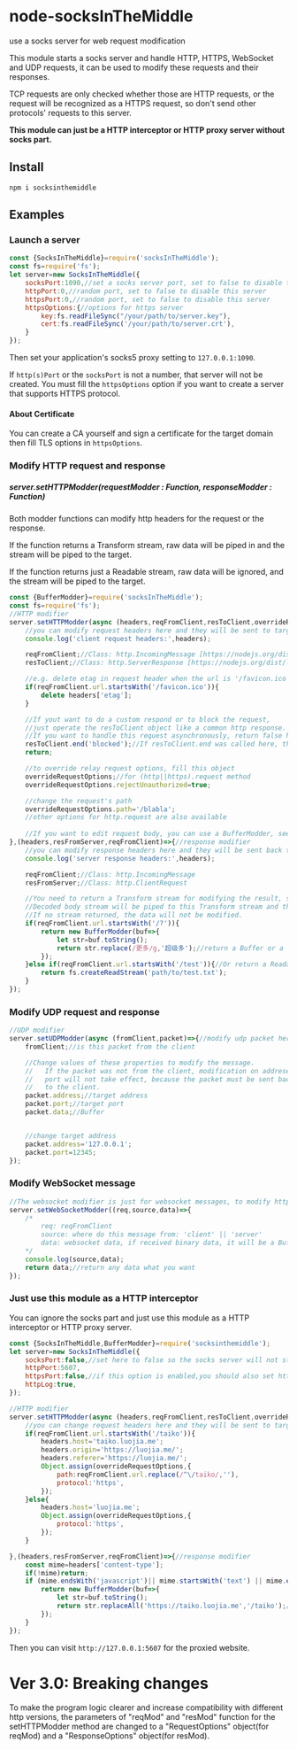 # node-socksInTheMiddle
use a socks server for web request modification

This module starts a socks server and handle HTTP, HTTPS, WebSocket and UDP requests, it can be used to modify these requests and their responses.

TCP requests are only checked whether those are HTTP requests, or the request will be recognized as a HTTPS request, so don't send other protocols' requests to this server.

**This module can just be a HTTP interceptor or HTTP proxy server without socks part.**

## Install

```shell
npm i socksinthemiddle
```



## Examples



### Launch a server

```javascript
const {SocksInTheMiddle}=require('socksInTheMiddle');
const fs=require('fs');
let server=new SocksInTheMiddle({
	socksPort:1090,//set a socks server port, set to false to disable this server
	httpPort:0,//random port, set to false to disable this server
	httpsPort:0,//random port, set to false to disable this server
	httpsOptions:{//options for https server
		key:fs.readFileSync("/your/path/to/server.key"),
		cert:fs.readFileSync('/your/path/to/server.crt'),
	}
});
```

Then set your application's socks5 proxy setting to `127.0.0.1:1090`.

If `http(s)Port` or the `socksPort` is not a number, that server will not be created. You must fill the `httpsOptions` option if you want to create a server that supports HTTPS protocol.

#### About Certificate

You can create a CA yourself and sign a certificate for the target domain then fill TLS options in `httpsOptions`.

### Modify HTTP request and response

##### server.setHTTPModder(requestModder : Function, responseModder : Function)

Both modder functions can modify http headers for the request or the response.

If the function returns a Transform stream, raw data will be piped in and the stream will be piped to the target.

If the function returns just a Readable stream, raw data will be ignored, and the stream will be piped to the target.

```javascript
const {BufferModder}=require('socksInTheMiddle');
const fs=require('fs');
//HTTP modifier
server.setHTTPModder(async (headers,reqFromClient,resToClient,overrideRequestOptions)=>{//request modifier
	//you can modify request headers here and they will be sent to target server
	console.log('client request headers:',headers);

	reqFromClient;//Class: http.IncomingMessage [https://nodejs.org/dist/latest-v16.x/docs/api/http.html#class-httpincomingmessage]
	resToClient;//Class: http.ServerResponse [https://nodejs.org/dist/latest-v16.x/docs/api/http.html#class-httpserverresponse]

	//e.g. delete etag in request header when the url is '/favicon.ico'
	if(reqFromClient.url.startsWith('/favicon.ico')){
		delete headers['etag'];
	}

	//If yout want to do a custom respond or to block the request, 
	//just operate the resToClient object like a common http response.
	//If you want to handle this request asynchronously, return false here so the relay will not be created.
	resToClient.end('blocked');//If resToClient.end was called here, the relay request will not be created.
	return;

	//to override relay request options, fill this object
	overrideRequestOptions;//for (http||https).request method
	overrideRequestOptions.rejectUnauthorized=true;

	//change the request's path
	overrideRequestOptions.path='/blabla';
	//other options for http.request are also available
	
	//If you want to edit request body, you can use a BufferModder, see below for example
},(headers,resFromServer,reqFromClient)=>{//response modifier
	//you can modify response headers here and they will be sent back to client
	console.log('server response headers:',headers);

	reqFromClient;//Class: http.IncomingMessage
	resFromServer;//Class: http.ClientRequest

	//You need to return a Transform stream for modifying the result, such as BufferModder in this module.
	//Decoded body stream will be piped to this Transform stream and then pipe to client response stream automatically.
	//If no stream returned, the data will not be modified.
	if(reqFromClient.url.startsWith('/?')){
		return new BufferModder(buf=>{
			let str=buf.toString();
			return str.replace(/更多/g,'超级多');//return a Buffer or a string is ok
		});
	}else if(reqFromClient.url.startsWith('/test')){//Or return a Readable stream for an entirely new result
		return fs.createReadStream('path/to/test.txt');
	}
});
```

### Modify UDP request and response

```javascript
//UDP modifier
server.setUDPModder(async (fromClient,packet)=>{//modify udp packet here
	fromClient;//is this packet from the client

	//Change values of these properties to modify the message.
	//   If the packet was not from the client, modification on addreses and
	//   port will not take effect, because the packet must be sent back
	//   to the client.
	packet.address;//target address
	packet.port;//target port
	packet.data;//Buffer


	//change target address
	packet.address='127.0.0.1';
	packet.port=12345;
});
```

### Modify WebSocket message

```javascript
//The websocket modifier is just for websocket messages, to modify http header or url, do it in HTTP modifier
server.setWebSocketModder((req,source,data)=>{
	/* 
		req: reqFromClient
		source: where do this message from: 'client' || 'server'
		data: websocket data, if received binary data, it will be a Buffer object, otherwise a string
	*/
	console.log(source,data);
	return data;//return any data what you want
});
```

### Just use this module as a HTTP interceptor

You can ignore the socks part and just use this module as a HTTP interceptor or HTTP proxy server.

```javascript
const {SocksInTheMiddle,BufferModder}=require('socksinthemiddle');
let server=new SocksInTheMiddle({
	socksPort:false,//set here to false so the socks server will not start
	httpPort:5607,
	httpsPort:false,//if this option is enabled,you should also set httpsOptions
	httpLog:true,
});

//HTTP modifier
server.setHTTPModder(async (headers,reqFromClient,resToClient,overrideRequestOptions)=>{//request modifier
	//you can change request headers here and they will be sent to target server
	if(reqFromClient.url.startsWith('/taiko')){
		headers.host='taiko.luojia.me';
		headers.origin='https://luojia.me/';
		headers.referer='https://luojia.me/';
		Object.assign(overrideRequestOptions,{
			path:reqFromClient.url.replace(/^\/taiko/,''),
			protocol:'https',
		});
	}else{
		headers.host='luojia.me';
		Object.assign(overrideRequestOptions,{
			protocol:'https',
		});
	}

},(headers,resFromServer,reqFromClient)=>{//response modifier
	const mime=headers['content-type'];
	if(!mime)return;
	if (mime.endsWith('javascript')|| mime.startsWith('text') || mime.endsWith('json')) {
		return new BufferModder(buf=>{
			let str=buf.toString();
			return str.replaceAll('https://taiko.luojia.me','/taiko');//replace target domain in text responses
		});
	}
});
```

Then you can visit `http://127.0.0.1:5607` for the proxied website.

# Ver 3.0: Breaking changes

To make the program logic clearer and increase compatibility with different http versions, the parameters of "reqMod" and "resMod" function for the setHTTPModder method are changed to a "RequestOptions" object(for reqMod) and a "ResponseOptions" object(for resMod).